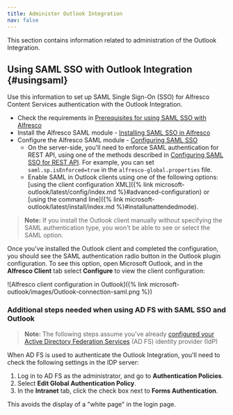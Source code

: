 ```yaml
---
title: Administer Outlook Integration
nav: false
---
```


This section contains information related to administration of the Outlook Integration.

## Using SAML SSO with Outlook Integration {#usingsaml}

Use this information to set up SAML Single Sign-On (SSO) for Alfresco Content Services authentication with the Outlook Integration.

* Check the requirements in [Prerequisites for using SAML SSO with Alfresco](TODO_LINK:https://docs.alfresco.com/saml/concepts/saml-config-overview.html)
* Install the Alfresco SAML module - [Installing SAML SSO in Alfresco](TODO_LINK:https://docs.alfresco.com/saml/concepts/saml-config-overview.html)
* Configure the Alfresco SAML module - [Configuring SAML SSO](TODO_LINK:https://docs.alfresco.com/saml/tasks/saml-config.html)
  * On the server-side, you'll need to enforce SAML authentication for REST API, using one of the methods described in [Configuring SAML SSO for REST API](TODO_LINK:https://docs.alfresco.com/saml/concepts/config-saml-restapi.html). For example, you can set `saml.sp.isEnforced=true` in the `alfresco-global.properties` file.
  * Enable SAML in Outlook clients using one of the following options: [using the client configuration XML]({% link microsoft-outlook/latest/config/index.md %}#advanced-configuration) or [using the command line]({% link microsoft-outlook/latest/install/index.md %}#installunattendedmode).

>**Note:** If you install the Outlook client manually without specifying the SAML authentication type, you won't be able to see or select the SAML option.

Once you've installed the Outlook client and completed the configuration, you should see the SAML authentication radio button in the Outlook plugin configuration. To see this option, open Microsoft Outlook, and in the **Alfresco Client** tab select **Configure** to view the client configuration:

![Alfresco client configuration in Outlook]({% link microsoft-outlook/images/Outlook-connection-saml.png %})

### Additional steps needed when using AD FS with SAML SSO and Outlook

>**Note:** The following steps assume you've already [configured your Active Directory Federation Services](TODO_LINK:https://docs.alfresco.com/saml/tasks/saml-adfs.html) (AD FS) identity provider (IdP)

When AD FS is used to authenticate the Outlook Integration, you'll need to check the following settings in the IDP server:

1. Log in to AD FS as the administrator, and go to **Authentication Policies**.
2. Select **Edit Global Authentication Policy**.
3. In the **Intranet** tab, click the check box next to **Forms Authentication**.

This avoids the display of a "white page" in the login page.
